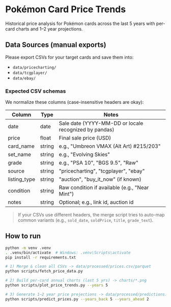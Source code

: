 # Pokémon Card Price Trends

Historical price analysis for Pokémon cards across the last 5 years with per-card charts and 1–2 year projections.

## Data Sources (manual exports)
Please export CSVs for your target cards and save them into:
- `data/pricecharting/`
- `data/tcgplayer/`
- `data/ebay/`

### Expected CSV schemas
We normalize these columns (case-insensitive headers are okay):

| Column           | Type     | Notes |
|------------------|----------|------|
| date             | date     | Sale date (YYYY-MM-DD or locale recognized by pandas) |
| price            | float    | Final sale price (USD) |
| card_name        | string   | e.g., "Umbreon VMAX (Alt Art) #215/203" |
| set_name         | string   | e.g., "Evolving Skies" |
| grade            | string   | e.g., "PSA 10", "BGS 9.5", "Raw" |
| source           | string   | "pricecharting", "tcgplayer", "ebay" |
| listing_type     | string   | "auction", "buy_it_now" (if known) |
| condition        | string   | Raw condition if available (e.g., "Near Mint") |
| notes            | string   | Optional; e.g., link id, auction id |

> If your CSVs use different headers, the merge script tries to auto-map common variants (e.g., `sold_date`, `soldPrice`, `title`, `grade_text`).

## How to run
```bash
python -m venv .venv
. .venv/bin/activate  # Windows: .venv\Scripts\activate
pip install -r requirements.txt

# 1) Merge & clean all CSVs -> data/processed/prices.csv/parquet
python scripts/fetch_price_data.py

# 2) Build per-card annual charts (last 5 yrs) -> charts/*.png
python scripts/plot_price_trends.py --years 5

# 3) Generate 1–2 year price projections -> data/processed/predictions.csv
python scripts/predict_prices.py --years_back 5 --years_ahead 2
